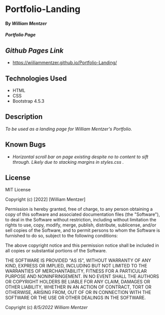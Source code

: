 # Portfolio-Landing

#### By _William Mentzer_

#### _Portfolio Page_

## _Github Pages Link_

* https://wiiliammentzer.github.io/Portfolio-Landing/

## Technologies Used

* HTML
* CSS
* Bootstrap 4.5.3

## Description

_To be used as a landing page for William Mentzer's Portfolio._

## Known Bugs

* _Horizontal scroll bar on page existing despite no to content to sift through. Likely due to stacking margins in styles.css ._

## License

MIT License

Copyright (c) [2022] [William Mentzer]

Permission is hereby granted, free of charge, to any person obtaining a copy
of this software and associated documentation files (the "Software"), to deal
in the Software without restriction, including without limitation the rights
to use, copy, modify, merge, publish, distribute, sublicense, and/or sell
copies of the Software, and to permit persons to whom the Software is
furnished to do so, subject to the following conditions:

The above copyright notice and this permission notice shall be included in all
copies or substantial portions of the Software.

THE SOFTWARE IS PROVIDED "AS IS", WITHOUT WARRANTY OF ANY KIND, EXPRESS OR
IMPLIED, INCLUDING BUT NOT LIMITED TO THE WARRANTIES OF MERCHANTABILITY,
FITNESS FOR A PARTICULAR PURPOSE AND NONINFRINGEMENT. IN NO EVENT SHALL THE
AUTHORS OR COPYRIGHT HOLDERS BE LIABLE FOR ANY CLAIM, DAMAGES OR OTHER
LIABILITY, WHETHER IN AN ACTION OF CONTRACT, TORT OR OTHERWISE, ARISING FROM,
OUT OF OR IN CONNECTION WITH THE SOFTWARE OR THE USE OR OTHER DEALINGS IN THE
SOFTWARE.

Copyright (c) _8/5/2022_ _William Mentzer_